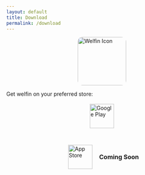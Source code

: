 ```yaml
---
layout: default
title: Download
permalink: /download
---
```


<p class="fs-6 text-center" id="download-by-qr">
</p>

<img src="{{ '/assets/images/icon.webp' | relative_url }}" alt="Welfin Icon" id="welfin-icon" class="welfin-icon" />

<p class="fs-6 fw-300 text-center">
  Get welfin on your preferred store:
</p>

<div class="download-buttons">
  <a href="https://play.google.com/store/apps/details?id=xyz.rzndwb.welfin" target="_blank" class="store-button">
    <img src="https://upload.wikimedia.org/wikipedia/commons/7/78/Google_Play_Store_badge_EN.svg" alt="Google Play" class="store-icon" />
  </a>

  <div class="button ios-button coming-soon">
    <img src="https://upload.wikimedia.org/wikipedia/commons/6/67/App_Store_%28iOS%29.svg" alt="App Store" class="store-icon" />
    <span>Coming Soon</span>
  </div>
</div>

<script type="text/javascript">
    (function() {
        var welfinIcon = document.getElementById("welfin-icon");
        welfinIcon.classList.remove("qr-scan");
        var qrDesc = document.getElementById("download-by-qr");
        qrDesc.innerHTML = "";

        var userAgent = navigator.userAgent || navigator.vendor || window.opera;
        if (/android/i.test(userAgent)) {
            window.location.href = "https://play.google.com/store/apps/details?id=xyz.rzndwb.welfin";
        }
        else if (/iPhone|iPad|iPod/i.test(userAgent)) {
        }
        else {
            welfinIcon.src = "{{ '/assets/images/qr-download.png' | relative_url }}";
            welfinIcon.classList.add("qr-scan");
            qrDesc.innerHTML = "Scan QR to download welfin on your device:";
        }
    })();
</script>

<style>
    .download-buttons {
        display: flex;
        justify-content: center;
        gap: 24px;
        flex-direction: column;
        align-items: center;
        margin-top: 18px;
    }

    .welfin-icon {
        height: 128px;
        border-radius: 10%;
        display: block;
        margin: 0 auto;
    }

    .qr-scan {
        height: 256px;
    }

    .store-icon {
        height: 64px;
        margin-right: 8px;
        margin-left: 8px;
    }
    
    .coming-soon {
        display: flex;
        align-items: center;
        justify-content: center;
        border-radius: 10px;
        padding: 10px 15px;
        margin-top: 10px;
    }

    .coming-soon span {
        font-size: 16px;
        font-weight: bold;
        margin-left: 10px;
    }

    .store-button:hover {
        opacity: 0.8;
    }
</style>
